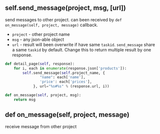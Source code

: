 self.send_message(project, msg, [url])
--------------------------------------
send messages to other project. can been received by `def on_message(self, project, message)` callback.

- `project` - other project name
- `msg` - any json-able object
- `url` - result will been overwrite if have same `taskid`. `send_message` share a same `taskid` by default. Change this to return multiple result by one response.

```python
def detail_page(self, response):
    for i, each in enumerate(response.json['products']):
        self.send_message(self.project_name, {
                "name": each['name'],
                'price': each['prices'],
             }, url="%s#%s" % (response.url, i))

def on_message(self, project, msg):
    return msg
``` 

def on_message(self, project, message)
--------------------------------------
receive message from other project
